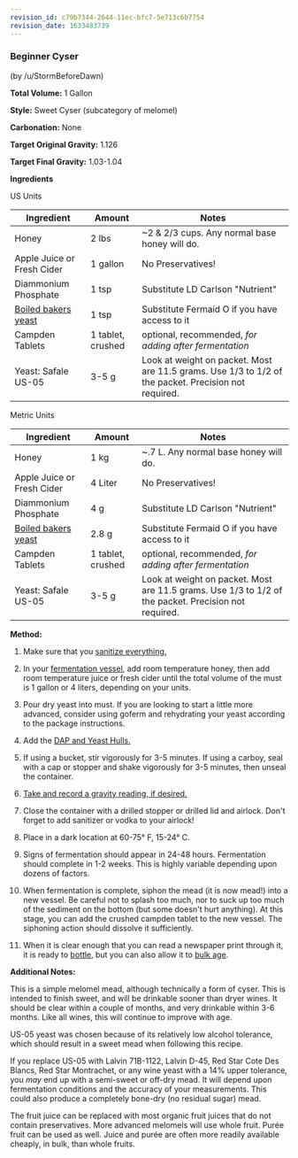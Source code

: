 ```yaml
---
revision_id: c79b7344-2644-11ec-bfc7-5e713c6b7754
revision_date: 1633483739
---
```


### Beginner Cyser

(by /u/StormBeforeDawn)

**Total Volume:** 1 Gallon

**Style:** Sweet Cyser (subcategory of melomel)

**Carbonation:** None

**Target Original Gravity:** 1.126

**Target Final Gravity:** 1.03-1.04

**Ingredients**

US Units

Ingredient| Amount | Notes
---|---|---
Honey | 2 lbs | ~2 &amp; 2/3 cups. Any normal base honey will do.
Apple Juice or Fresh Cider | 1 gallon | No Preservatives!
Diammonium Phosphate | 1 tsp | Substitute LD Carlson "Nutrient"
[Boiled bakers yeast](/ingredients/nutrients#using_boiled_bread_yeast_.28bby.29_as_a_fermaid_o_substitude) | 1 tsp | Substitute Fermaid O if you have access to it
Campden Tablets | 1 tablet, crushed | optional, recommended, *for adding after fermentation*
Yeast: Safale US-05 | 3-5 g | Look at weight on packet. Most are 11.5 grams. Use 1/3 to 1/2 of the packet. Precision not required.

Metric Units

Ingredient| Amount | Notes
---|---|---
Honey | 1 kg | ~.7 L. Any normal base honey will do.
Apple Juice or Fresh Cider | 4 Liter | No Preservatives!
Diammonium Phosphate | 4 g | Substitute LD Carlson "Nutrient"
[Boiled bakers yeast](/ingredients/nutrients#using_boiled_bread_yeast_.28bby.29_as_a_fermaid_o_substitude) | 2.8 g | Substitute Fermaid O if you have access to it
Campden Tablets | 1 tablet, crushed | optional, recommended, *for adding after fermentation*
Yeast: Safale US-05 | 3-5 g | Look at weight on packet. Most are 11.5 grams. Use 1/3 to 1/2 of the packet. Precision not required.

**Method:**

1. Make sure that you [sanitize everything.](/process/sanitation)

1. In your [fermentation vessel](/resources/equipment), add room temperature honey, then add room temperature juice or fresh cider until the total volume of the must is 1 gallon or 4 liters, depending on your units.

1. Pour dry yeast into must. If you are looking to start a little more advanced, consider using goferm and rehydrating your yeast according to the package instructions.

1. Add the [DAP and Yeast Hulls.](/ingredients/nutrients)

1. If using a bucket, stir vigorously for 3-5 minutes. If using a carboy, seal with a cap or stopper and shake vigorously for 3-5 minutes, then unseal the container.

1. [Take and record a gravity reading, if desired.](/faq/hydrometer)

1. Close the container with a drilled stopper or drilled lid and airlock. Don't forget to add sanitizer or vodka to your airlock!

1. Place in a dark location at 60-75° F, 15-24° C.

1. Signs of fermentation should appear in 24-48 hours. Fermentation should complete in 1-2 weeks. This is highly variable depending upon dozens of factors.

1. When fermentation is complete, siphon the mead (it is now mead!) into a new vessel. Be careful not to splash too much, nor to suck up too much of the sediment on the bottom (but some doesn't hurt anything). At this stage, you can add the crushed campden tablet to the new vessel. The siphoning action should dissolve it sufficiently.

1. When it is clear enough that you can read a newspaper print through it, it is ready to [bottle](/process/packaging), but you can also allow it to [bulk age](/r/mead/wiki/process/aging).

**Additional Notes:**

This is a simple melomel mead, although technically a form of cyser. This is intended to finish sweet, and will be drinkable sooner than dryer wines. It should be clear within a couple of months, and very drinkable within 3-6 months. Like all wines, this will continue to improve with age. 

US-05 yeast was chosen because of its relatively low alcohol tolerance, which should result in a sweet mead when following this recipe.

If you replace US-05 with Lalvin 71B-1122, Lalvin D-45, Red Star Cote Des Blancs, Red Star Montrachet, or any wine yeast with a 14% upper tolerance, you *may* end up with a semi-sweet or off-dry mead. It will depend upon fermentation conditions and the accuracy of your measurements. This could also produce a completely bone-dry (no residual sugar) mead.

The fruit juice can be replaced with most organic fruit juices that do not contain preservatives.  More advanced melomels will use whole fruit. Purée fruit can be used as well. Juice and purée are often more readily available cheaply, in bulk, than whole fruits.